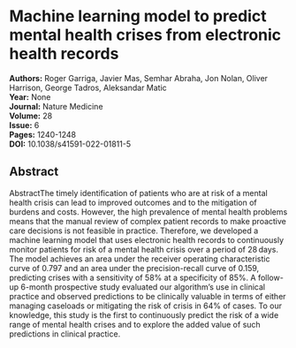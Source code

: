 # Machine learning model to predict mental health crises from electronic health records

**Authors:** Roger Garriga, Javier Mas, Semhar Abraha, Jon Nolan, Oliver Harrison, George Tadros, Aleksandar Matic  
**Year:** None  
**Journal:** Nature Medicine  
**Volume:** 28  
**Issue:** 6  
**Pages:** 1240-1248  
**DOI:** 10.1038/s41591-022-01811-5  

## Abstract
AbstractThe timely identification of patients who are at risk of a mental health crisis can lead to improved outcomes and to the mitigation of burdens and costs. However, the high prevalence of mental health problems means that the manual review of complex patient records to make proactive care decisions is not feasible in practice. Therefore, we developed a machine learning model that uses electronic health records to continuously monitor patients for risk of a mental health crisis over a period of 28 days. The model achieves an area under the receiver operating characteristic curve of 0.797 and an area under the precision-recall curve of 0.159, predicting crises with a sensitivity of 58% at a specificity of 85%. A follow-up 6-month prospective study evaluated our algorithm’s use in clinical practice and observed predictions to be clinically valuable in terms of either managing caseloads or mitigating the risk of crisis in 64% of cases. To our knowledge, this study is the first to continuously predict the risk of a wide range of mental health crises and to explore the added value of such predictions in clinical practice.

